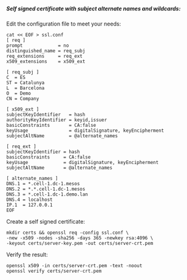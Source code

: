 ##### Self signed certificate with subject alternate names and wildcards:

Edit the configuration file to meet your needs:

```
cat << EOF > ssl.conf
[ req ]
prompt             = no
distinguished_name = req_subj
req_extensions     = req_ext
x509_extensions    = x509_ext

[ req_subj ]
C  = ES
ST = Catalunya
L  = Barcelona
O  = Demo
CN = Company

[ x509_ext ]
subjectKeyIdentifier   = hash
authorityKeyIdentifier = keyid,issuer
basicConstraints       = CA:false
keyUsage               = digitalSignature, keyEncipherment
subjectAltName         = @alternate_names

[ req_ext ]
subjectKeyIdentifier = hash
basicConstraints     = CA:false
keyUsage             = digitalSignature, keyEncipherment
subjectAltName       = @alternate_names

[ alternate_names ]
DNS.1 = *.cell-1.dc-1.mesos
DNS.2 = *.*.cell-1.dc-1.mesos
DNS.3 = *.cell-1.dc-1.demo.lan
DNS.4 = localhost
IP.1  = 127.0.0.1
EOF
```

Create a self signed certificate:
```
mkdir certs && openssl req -config ssl.conf \
-new -x509 -nodes -sha256 -days 365 -newkey rsa:4096 \
-keyout certs/server-key.pem -out certs/server-crt.pem
```

Verify the result:
```
openssl x509 -in certs/server-crt.pem -text -noout
openssl verify certs/server-crt.pem
```
